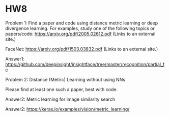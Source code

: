 # HW8
Problem 1: Find a paper and code using distance metric learning or deep divergence learning.   For examples, study one of the following topics or papers/code:
https://arxiv.org/pdf/2005.02612.pdf (Links to an external site.)

FaceNet: https://arxiv.org/pdf/1503.03832.pdf (Links to an external site.)

Answer1: https://github.com/deepinsight/insightface/tree/master/recognition/partial_fc

 Problem 2:  Distance (Metric) Learning without using NNs

Please find at least one such a paper, best with code.

Answer2: Metric learning for image similarity search

Answer2: https://keras.io/examples/vision/metric_learning/

